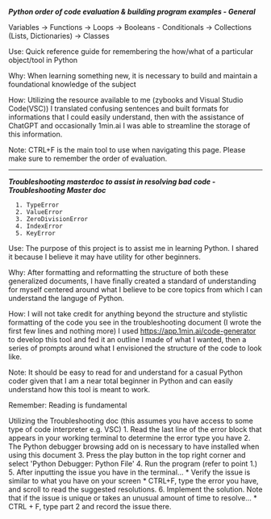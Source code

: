 ***Python order of code evaluation & building program examples - General***

Variables → Functions → Loops → Booleans - Conditionals → Collections (Lists, Dictionaries) → Classes

Use: Quick reference guide for remembering the how/what of a particular object/tool in Python

Why: When learning something new, it is necessary to build and maintain a foundational knowledge of the subject

How: Utilizing the resource available to me (zybooks and Visual Studio Code(VSC)) I translated confusing sentences and built formats for informations that I could easily
understand, then with the assistance of ChatGPT and occasionally 1min.ai I was able to streamline the storage of this information.

Note: CTRL+F is the main tool to use when navigating this page. Please make sure to remember the order of evaluation.

---------------------------------------------------------------------------------------------------------------------
***Troubleshooting masterdoc to assist in resolving bad code - Troubleshooting Master doc***
    
      1. TypeError
      2. ValueError
      3. ZeroDivisionError
      4. IndexError
      5. KeyError

Use: The purpose of this project is to assist me in learning Python. I shared it because I believe it may have utility for other beginners.

Why: After formatting and reformatting the structure of both these generalized documents, I have finally created a standard of understanding for myself centered around what I believe to be core topics from which I can understand the languge of Python.

How: I will not take credit for anything beyond the structure and stylistic formatting of the code you see in the troubleshooting document (I wrote the first few lines and nothing more) I used https://app.1min.ai/code-generator to develop this tool and fed it an outline I made of what I wanted, then a series of prompts around what I envisioned the structure of the code to look like.

Note: It should be easy to read for and understand for a casual Python coder given that I am a near total beginner in Python and can easily understand how this tool is meant to work.

Remember: Reading is fundamental

Utilizing the Troubleshooting doc (this assumes you have access to some type of code interpreter e.g. VSC)
      1. Read the last line of the error block that appears in your working terminal to determine the error type you have
      2. The Python debugger browsing add on is necessary to have installed when using this document
      3. Press the play button in the top right corner and select 'Python Debugger: Python File'
      4. Run the program (refer to point 1.)
      5. After inputting the issue you have in the terminal...
                 * Verify the issue is similar to what you have on your screen
                 * CTRL+F, type the error you have, and scroll to read the suggested resolutions.
      6. Implement the solution. Note that if the issue is unique or takes an unusual amount of time to resolve...
                 * CTRL + F, type part 2 and record the issue there.


